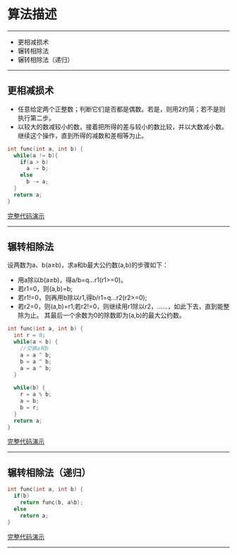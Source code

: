 
# 算法描述

----

+ 更相减损术
+ 辗转相除法
+ 辗转相除法（递归）

----

## 更相减损术

+ 任意给定两个正整数；判断它们是否都是偶数。若是，则用2约简；若不是则执行第二步。
+ 以较大的数减较小的数，接着把所得的差与较小的数比较，并以大数减小数。继续这个操作，直到所得的减数和差相等为止。

```C
int func(int a, int b) {
  while(a != b){
    if(a > b)
      a -= b;
    else 
      b -= a;
  }
  return a;
}

```
[完整代码演示](../codes/最大公约数-更相减损术.cpp)

----

## 辗转相除法
设两数为a、b(a≥b)，求a和b最大公约数(a,b)的步骤如下：
+ 用a除以b(a≥b)，得a/b=q...r1(r1>=0)。
+ 若r1=0，则(a,b)=b;
+ 若r1!=0，则再用b除以r1,得b/r1=q...r2(r2>=0);
+ 若r2=0，则(a,b)=r1;若r2!=0，则继续用r1除以r2，......，如此下去，直到能整除为止。
其最后一个余数为0的除数即为(a,b)的最大公约数。

```c
int func(int a, int b) {
  int r = 0;
  while(a < b) {
    //交换a和b
    a = a ^ b;
    b = a ^ b;
    a = a ^ b;
  }
  
  while(b) {
    r = a % b;
    a = b;
    b = r;
  }
  return a;
}
```
[完整代码演示](../codes/最大公约数-辗转相除法.cpp)

----

## 辗转相除法（递归）
```C
int func(int a, int b) {
  if(b) 
    return func(b, a%b);
  else 
    return a;
}
```
[完整代码演示](../codes/最大公约数-更相减损术（递归）.cpp)

----
 
